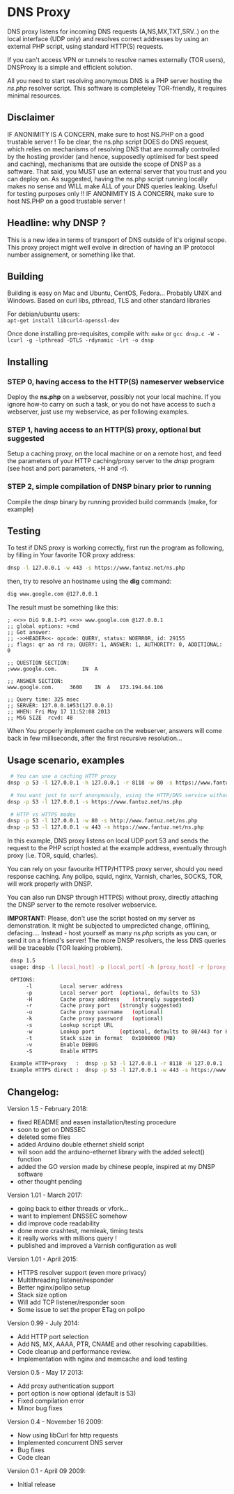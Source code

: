 # DNS Proxy

DNS proxy listens for incoming DNS requests (A,NS,MX,TXT,SRV..) on the local
interface (UDP only) and resolves correct addresses by using an external PHP
script, using standard HTTP(S) requests.

If you can't access VPN or tunnels  to resolve names externally (TOR users),
DNSProxy is a simple and efficient solution.

All you need to start resolving anonymous DNS is a PHP server hosting the
*ns.php* resolver script. This software is completeley  TOR-friendly, it 
requires minimal resources.

## Disclaimer
IF ANONIMITY IS A CONCERN, make sure to host NS.PHP on a good trustable server !
To be clear, the ns.php script DOES do DNS request, which relies on mechanisms
of resolving DNS that are normally controlled by the hosting provider (and
hence, supposedly optimised for best speed and caching), mechanisms that are
outside the scope of DNSP as a software. That said, you MUST use an external
server that you trust and you can deploy on. As suggested, having the 
ns.php script running locally makes no sense and WILL make ALL of your DNS
queries leaking. Useful for testing purposes only !!
IF ANONIMITY IS A CONCERN, make sure to host NS.PHP on a good trustable server !

## Headline: why DNSP ?
This is a new idea in terms of transport of DNS outside of it's original scope.
This proxy project might well evolve in direction of having an IP protocol number 
assignement, or something like that.

## Building

Building is easy on Mac and Ubuntu, CentOS, Fedora... Probably UNIX and Windows.
Based on curl libs, pthread, TLS and other standard libraries

For debian/ubuntu users:  
`apt-get install libcurl4-openssl-dev`

Once done installing pre-requisites, compile with:
`make`
or
`gcc dnsp.c -W -lcurl -g -lpthread -DTLS -rdynamic -lrt -o dnsp`

## Installing

### STEP 0, having access to the HTTP(S) nameserver webservice
Deploy the **ns.php** on a webserver, possibly not your local machine.
If you ignore how-to carry on such a task, or you do not have access to such a 
webserver, just use my webservice, as per following examples.

### STEP 1, having access to an HTTP(S) proxy, optional but suggested
Setup a caching proxy, on the local machine or on a remote host, and feed the 
parameters of your HTTP caching/proxy server to the *dnsp* program (see host and
port parameters, -H and -r).

### STEP 2, simple compilation of DNSP binary prior to running
Compile the *dnsp* binary by running provided build commands (make, for example)

## Testing

To test if DNS proxy is working correctly, first run the program as following, by
filling in Your favorite TOR proxy address:

```bash
dnsp -l 127.0.0.1 -w 443 -s https://www.fantuz.net/ns.php
```

then, try to resolve an hostname using the **dig** command:

```bash
dig www.google.com @127.0.0.1
```

The result must be something like this:

```
; <<>> DiG 9.8.1-P1 <<>> www.google.com @127.0.0.1
;; global options: +cmd
;; Got answer:
;; ->>HEADER<<- opcode: QUERY, status: NOERROR, id: 29155
;; flags: qr aa rd ra; QUERY: 1, ANSWER: 1, AUTHORITY: 0, ADDITIONAL: 0

;; QUESTION SECTION:
;www.google.com. 		IN	A

;; ANSWER SECTION:
www.google.com.		3600	IN	A	173.194.64.106

;; Query time: 325 msec
;; SERVER: 127.0.0.1#53(127.0.0.1)
;; WHEN: Fri May 17 11:52:08 2013
;; MSG SIZE  rcvd: 48
```

When You properly implement cache on the webserver, answers will come back in
 few milliseconds, after the first recursive resolution...

## Usage scenario, examples

```bash
 # You can use a caching HTTP proxy
dnsp -p 53 -l 127.0.0.1 -h 127.0.0.1 -r 8118 -w 80 -s https://www.fantuz.net/ns.php

 # You want just to surf anonymously, using the HTTP/DNS service without HTTP caching proxy
dnsp -p 53 -l 127.0.0.1 -s https://www.fantuz.net/ns.php

 # HTTP vs HTTPS modes
dnsp -p 53 -l 127.0.0.1 -w 80 -s http://www.fantuz.net/ns.php
dnsp -p 53 -l 127.0.0.1 -w 443 -s https://www.fantuz.net/ns.php
```

In this example, DNS proxy listens on local UDP port 53 and sends the 
request to the PHP script hosted at the example address, eventually through
proxy (i.e. TOR, squid, charles).

You can rely on your favourite HTTP/HTTPS proxy server, should you need response caching.
Any polipo, squid, nginx, Varnish, charles, SOCKS, TOR, will work properly with DNSP.

You can also run DNSP through HTTP(S) without proxy, directly attaching the DNSP server to
the remote resolver webservice.

**IMPORTANT:** Please, don't use the script hosted on my server as demonstration.
It might be subjected to umpredicted change, offlining, defacing....
Instead - host yourself as many *ns.php* scripts as you can, or send it on a friend's server!
The more DNSP resolvers, the less DNS queries will be traceable (TOR leaking problem).

```bash
 dnsp 1.5
 usage: dnsp -l [local_host] -p [local_port] -h [proxy_host] -r [proxy_port] -w [lookup_port] -s [lookup_script] -

 OPTIONS:
      -l		 Local server address
      -p		 Local server port	(optional, defaults to 53)
      -H		 Cache proxy address	(strongly suggested)
      -r		 Cache proxy port	(strongly suggested)
      -u		 Cache proxy username	(optional)
      -k		 Cache proxy password	(optional)
      -s		 Lookup script URL
      -w		 Lookup port		(optional, defaults to 80/443 for HTTP/HTTPS)
      -t		 Stack size in format	0x1000000 (MB)
      -v		 Enable DEBUG
      -S		 Enable HTTPS

 Example HTTP+proxy   :  dnsp -p 53 -l 127.0.0.1 -r 8118 -H 127.0.0.1 -w 80 -s http://www.fantuz.net/ns.php
 Example HTTPS direct :  dnsp -p 53 -l 127.0.0.1 -w 443 -s https://www.fantuz.net/ns.php

```
## Changelog:

Version 1.5 - February 2018:
* fixed README and easen installation/testing procedure
* soon to get on DNSSEC
* deleted some files
* added Arduino double ethernet shield script
* will soon add the arduino-ethernet library with the added select() function
* added the GO version made by chinese people, inspired at my DNSP software
* other thought pending

Version 1.01 - March 2017:
* going back to either threads or vfork...
* want to implement DNSSEC somehow
* did improve code readability
* done more crashtest, memleak, timing tests
* it really works with millions query !
* published and improved a Varnish configuration as well

Version 1.01 - April 2015:
* HTTPS resolver support (even more privacy)
* Multithreading listener/responder
* Better nginx/polipo setup
* Stack size option
* Will add TCP listener/responder soon
* Some issue to set the proper ETag on polipo

Version 0.99 - July 2014:
* Add HTTP port selection
* Add NS, MX, AAAA, PTR, CNAME and other resolving capabilities.
* Code cleanup and performance review.
* Implementation with nginx and memcache and load testing 

Version 0.5 - May 17 2013:
* Add proxy authentication support
* port option is now optional (default is 53)
* Fixed compilation error
* Minor bug fixes

Version 0.4 - November 16 2009:
* Now using libCurl for http requests
* Implemented concurrent DNS server
* Bug fixes
* Code clean

Version 0.1 - April 09 2009:
* Initial release
